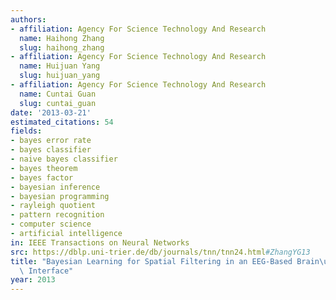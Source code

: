 ```yaml
---
authors:
- affiliation: Agency For Science Technology And Research
  name: Haihong Zhang
  slug: haihong_zhang
- affiliation: Agency For Science Technology And Research
  name: Huijuan Yang
  slug: huijuan_yang
- affiliation: Agency For Science Technology And Research
  name: Cuntai Guan
  slug: cuntai_guan
date: '2013-03-21'
estimated_citations: 54
fields:
- bayes error rate
- bayes classifier
- naive bayes classifier
- bayes theorem
- bayes factor
- bayesian inference
- bayesian programming
- rayleigh quotient
- pattern recognition
- computer science
- artificial intelligence
in: IEEE Transactions on Neural Networks
src: https://dblp.uni-trier.de/db/journals/tnn/tnn24.html#ZhangYG13
title: "Bayesian Learning for Spatial Filtering in an EEG-Based Brain\u2013Computer\
  \ Interface"
year: 2013
---
```

